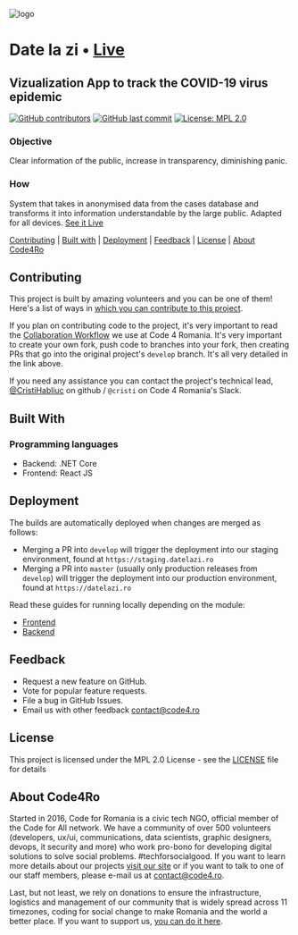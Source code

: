 ![logo](frontend/public/images/logo-coviz.svg)

# Date la zi • [Live](https://datelazi.ro/)

## Vizualization App to track the COVID-19 virus epidemic

[![GitHub contributors](https://img.shields.io/github/contributors/code4romania/date-la-zi.svg?style=for-the-badge)](https://github.com/code4romania/date-la-zi/graphs/contributors) [![GitHub last commit](https://img.shields.io/github/last-commit/code4romania/date-la-zi.svg?style=for-the-badge)](https://github.com/code4romania/date-la-zi/commits/master) [![License: MPL 2.0](https://img.shields.io/badge/license-MPL%202.0-brightgreen.svg?style=for-the-badge)](https://opensource.org/licenses/MPL-2.0)

### Objective

Clear information of the public, increase in transparency, diminishing panic.

### How

System that takes in anonymised data from the cases database and transforms it into information understandable by the large public. Adapted for all devices. [See it Live](https://datelazi.ro/)

[Contributing](#contributing) | [Built with](#built-with) | [Deployment](#deployment) | [Feedback](#feedback) | [License](#license) | [About Code4Ro](#about-code4ro)

## Contributing

This project is built by amazing volunteers and you can be one of them! Here's a list of ways in [which you can contribute to this project](.github/CONTRIBUTING.md).

If you plan on contributing code to the project, it's very important to read the [Collaboration Workflow](.github/WORKFLOW.md) we use at Code 4 Romania.
It's very important to create your own fork, push code to branches into your fork, then creating PRs that go into the original project's `develop` branch.
It's all very detailed in the link above.

If you need any assistance you can contact the project's technical lead, [@CristiHabliuc](https://github.com/CristiHabliuc) on github / `@cristi` on Code 4 Romania's Slack.

## Built With

### Programming languages

- Backend: .NET Core
- Frontend: React JS

## Deployment

The builds are automatically deployed when changes are merged as follows:

- Merging a PR into `develop` will trigger the deployment into our staging environment, found at `https://staging.datelazi.ro`
- Merging a PR into `master` (usually only production releases from `develop`) will trigger the deployment into our production environment, found at `https://datelazi.ro`

Read these guides for running locally depending on the module: 

- [Frontend](frontend/README.md)
- [Backend](backend/README.md)

## Feedback

* Request a new feature on GitHub.
* Vote for popular feature requests.
* File a bug in GitHub Issues.
* Email us with other feedback contact@code4.ro

## License

This project is licensed under the MPL 2.0 License - see the [LICENSE](LICENSE) file for details

## About Code4Ro

Started in 2016, Code for Romania is a civic tech NGO, official member of the Code for All network. We have a community of over 500 volunteers (developers, ux/ui, communications, data scientists, graphic designers, devops, it security and more) who work pro-bono for developing digital solutions to solve social problems. #techforsocialgood. If you want to learn more details about our projects [visit our site](https://www.code4.ro/en/) or if you want to talk to one of our staff members, please e-mail us at contact@code4.ro.

Last, but not least, we rely on donations to ensure the infrastructure, logistics and management of our community that is widely spread across 11 timezones, coding for social change to make Romania and the world a better place. If you want to support us, [you can do it here](https://code4.ro/en/donate/).
